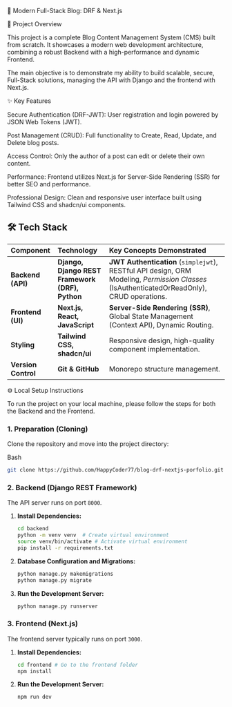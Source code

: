 🚀 Modern Full-Stack Blog: DRF & Next.js

📝 Project Overview

This project is a complete Blog Content Management System (CMS) built from scratch. It showcases a modern web development architecture, combining a robust Backend with a high-performance and dynamic Frontend.

The main objective is to demonstrate my ability to build scalable, secure, Full-Stack solutions, managing the API with Django and the frontend with Next.js.

✨ Key Features

Secure Authentication (DRF-JWT): User registration and login powered by JSON Web Tokens (JWT).

Post Management (CRUD): Full functionality to Create, Read, Update, and Delete blog posts.

Access Control: Only the author of a post can edit or delete their own content.

Performance: Frontend utilizes Next.js for Server-Side Rendering (SSR) for better SEO and performance.

Professional Design: Clean and responsive user interface built using Tailwind CSS and shadcn/ui components.

## 🛠️ Tech Stack

| Component           | Technology                                      | Key Concepts Demonstrated                                                                                                                  |
| :------------------ | :---------------------------------------------- | :----------------------------------------------------------------------------------------------------------------------------------------- |
| **Backend (API)**   | **Django, Django REST Framework (DRF), Python** | **JWT Authentication** (`simplejwt`), RESTful API design, ORM Modeling, _Permission Classes_ (IsAuthenticatedOrReadOnly), CRUD operations. |
| **Frontend (UI)**   | **Next.js, React, JavaScript**                  | **Server-Side Rendering (SSR)**, Global State Management (Context API), Dynamic Routing.                                                   |
| **Styling**         | **Tailwind CSS, shadcn/ui**                     | Responsive design, high-quality component implementation.                                                                                  |
| **Version Control** | **Git & GitHub**                                | Monorepo structure management.                                                                                                             |

⚙️ Local Setup Instructions

To run the project on your local machine, please follow the steps for both the Backend and the Frontend.

### 1. Preparation (Cloning)

Clone the repository and move into the project directory:

Bash

```bash
git clone https://github.com/HappyCoder77/blog-drf-nextjs-porfolio.git
```

### 2. Backend (Django REST Framework)

The API server runs on port `8000`.

1.  **Install Dependencies:**
    ```bash
    cd backend
    python -m venv venv  # Create virtual environment
    source venv/bin/activate # Activate virtual environment
    pip install -r requirements.txt
    ```
2.  **Database Configuration and Migrations:**
    ```bash
    python manage.py makemigrations
    python manage.py migrate
    ```
3.  **Run the Development Server:**
    ```bash
    python manage.py runserver
    ```

### 3. Frontend (Next.js)

The frontend server typically runs on port `3000`.

1.  **Install Dependencies:**
    ```bash
    cd frontend # Go to the frontend folder
    npm install
    ```
2.  **Run the Development Server:**
    ```bash
    npm run dev
    ```
